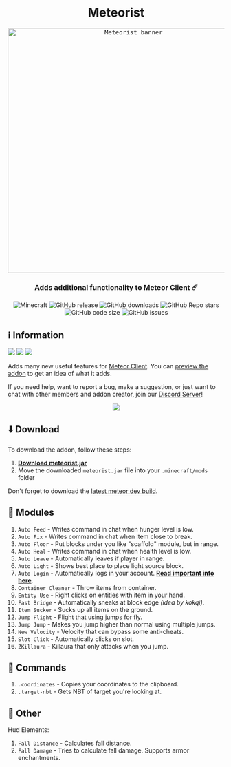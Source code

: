 <div align="center">
  <h1>Meteorist</h1>
  <kbd>
    <img width="569" alt="Meteorist banner" src="https://repository-images.githubusercontent.com/473465587/c518731b-777d-4af8-9678-155061a286aa">
  </kbd>
  <h3>Adds additional functionality to Meteor Client ☄️</h3>
  <img alt="Minecraft" src="https://img.shields.io/badge/Minecraft-1.19.3-c800c8?logo=hackthebox&logoColor=white&style=flat-square">
  <img alt="GitHub release" src="https://img.shields.io/github/v/release/Zgoly/Meteorist?color=9851e3&include_prereleases&style=flat-square">
  <img alt="GitHub downloads" src="https://img.shields.io/github/downloads/Zgoly/Meteorist/total?color=5f6fed&logo=github&style=flat-square">
  <img alt="GitHub Repo stars" src="https://img.shields.io/github/stars/zgoly/meteorist?label=%E2%AD%90%20stars&color=0782ea&style=flat-square">
  <img alt="GitHub code size" src="https://img.shields.io/github/languages/code-size/zgoly/meteorist?color=008edc&style=flat-square">
  <img alt="GitHub issues" src="https://img.shields.io/github/issues/zgoly/meteorist?color=0096c8&style=flat-square">
</div>

## ℹ️ Information
<a alt="Suggest a Feature" href="https://github.com/Zgoly/Meteorist/issues/new?assignees=&labels=enhancement&template=suggestion.yml&title=%5BSuggestion%5D"><img src="https://img.shields.io/badge/Suggest%20a%20Feature-3200c8?style=flat-square"/></a>
<a alt="Report a Bug" href="https://github.com/Zgoly/Meteorist/issues/new?assignees=&labels=bug&template=bug.yml&title=%5BBug%5D"><img src="https://img.shields.io/badge/Report%20a%20Bug-c83232?style=flat-square"/></a>
<a alt="Contribute" href="https://github.com/Zgoly/Meteorist/pulls"><img src="https://img.shields.io/badge/Contribute-00967d?style=flat-square"/></a>

Adds many new useful features for [Meteor Client](https://meteorclient.com/). You can [preview the addon](https://zgoly.github.io/addonview/generate?user=Zgoly&repo=Meteorist&path=src/main/java/zgoly/meteorist/modules) to get an idea of what it adds.

If you need help, want to report a bug, make a suggestion, or just want to chat with other members and addon creator, join our [Discord Server](https://discord.gg/y8fBWPNJFm)!
<div align="center">
  <a href="https://discord.gg/y8fBWPNJFm"><img src="https://invidget.switchblade.xyz/y8fBWPNJFm"></a>
</div>

<!-- Too many stargazers! Thanks!
<img alt="Stargazers" src="https://img.shields.io/badge/dynamic/json?label=%E2%AD%90%20Stargazers&color=black&style=flat-square&query=$[*].login&url=https%3A%2F%2Fapi.github.com%2Frepos%2FZgoly%2FMeteorist%2Fstargazers">
-->

## ⬇️ Download
To download the addon, follow these steps:
1. **[Download meteorist.jar](https://github.com/zgoly/meteorist/releases/latest/download/meteorist.jar)**
2. Move the downloaded `meteorist.jar` file into your `.minecraft/mods` folder

Don't forget to download the [latest meteor dev build](https://meteorclient.com/download?devBuild=latest).

<!--
## ▶️ Showcase
-->

## 🧩 Modules
1. `Auto Feed` - Writes command in chat when hunger level is low.
1. `Auto Fix` - Writes command in chat when item close to break.
1. `Auto Floor` - Put blocks under you like "scaffold" module, but in range.
1. `Auto Heal` - Writes command in chat when health level is low.
1. `Auto Leave` - Automatically leaves if player in range.
1. `Auto Light` - Shows best place to place light source block.
1. `Auto Login` - Automatically logs in your account. **[Read important info here](https://github.com/Zgoly/Meteorist/wiki/Meteorist-wiki#auto-login)**.
1. `Container Cleaner` - Throw items from container.
1. `Entity Use` - Right clicks on entities with item in your hand.
1. `Fast Bridge` - Automatically sneaks at block edge *(idea by kokqi)*.
1. `Item Sucker` - Sucks up all items on the ground.
1. `Jump Flight` - Flight that using jumps for fly.
1. `Jump Jump` - Makes you jump higher than normal using multiple jumps.
1. `New Velocity` - Velocity that can bypass some anti-cheats.
1. `Slot Click` - Automatically clicks on slot.
1. `ZKillaura` - Killaura that only attacks when you jump.

## 📄 Commands
1. `.coordinates` - Copies your coordinates to the clipboard.
1. `.target-nbt` - Gets NBT of target you're looking at.

## 🔷 Other
Hud Elements:
1. `Fall Distance` - Calculates fall distance.
1. `Fall Damage` - Tries to calculate fall damage. Supports armor enchantments.
